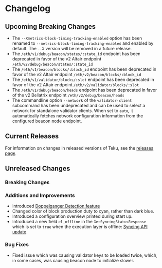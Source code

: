 # Changelog

## Upcoming Breaking Changes
- The `--Xmetrics-block-timing-tracking-enabled` option has been renamed to `--metrics-block-timing-tracking-enabled` and enabled by default. The `--X` version will be removed in a future release.
- The `/eth/v1/debug/beacon/states/:state_id` endpoint has been deprecated in favor of the v2 Altair endpoint `/eth/v2/debug/beacon/states/:state_id`
- The `/eth/v1/beacon/blocks/:block_id` endpoint has been deprecated in favor of the v2 Altair endpoint `/eth/v2/beacon/blocks/:block_id`
- The `/eth/v1/validator/blocks/:slot` endpoint has been deprecated in favor of the v2 Altair endpoint `/eth/v2/validator/blocks/:slot`
- The `/eth/v1/debug/beacon/heads` endpoint has been deprecated in favor of the v2 Bellatrix endpoint `/eth/v2/debug/beacon/heads`
- The commandline option `--network` of the `validator-client` subcommand has been undeprecated and can be used to select a network for standalone validator clients. When set to `auto`, it automatically
  fetches network configuration information from the configured beacon node endpoint.

## Current Releases
For information on changes in released versions of Teku, see the [releases page](https://github.com/ConsenSys/teku/releases).

## Unreleased Changes

### Breaking Changes

### Additions and Improvements
- Introduced [Doppelganger Detection feature](https://docs.teku.consensys.net/en/latest/HowTo/Doppelganger-Detection/) 
- Changed color of block production duty to cyan, rather than dark blue.
- Introduced a configuration overview printed during start up.
- Introduced a new field `el_offline` in the `GetSyncingStatusResponse` which is set to `true` when the execution layer is offline: [Syncing API update](https://github.com/ethereum/beacon-APIs/pull/290)

### Bug Fixes
- Fixed issue which was causing validator keys to be loaded twice, which, in some cases, was causing beacon node to initialize slower.